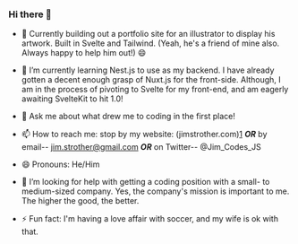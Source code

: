 ### Hi there 👋

- 🔭 Currently building out a portfolio site for an illustrator to display his artwork. Built in Svelte and Tailwind. (Yeah, he's a friend of mine also. Always happy to help him out!) 😄

- 🌱 I’m currently learning Nest.js to use as my backend. I have already gotten a decent enough grasp of Nuxt.js for the front-side. Although, I am in the process of pivoting to Svelte for my front-end, and am eagerly awaiting SvelteKit to hit 1.0!

- 💬 Ask me about what drew me to coding in the first place!

- 📫 How to reach me: stop by my website: (jimstrother.com)[1] ***OR*** by email-- jim.strother@gmail.com ***OR*** on Twitter-- @Jim_Codes_JS

- 😄 Pronouns: He/Him

- 🤔 I’m looking for help with getting a coding position with a small- to medium-sized company. Yes, the company's mission is important to me. The higher the good, the better.

- ⚡ Fun fact: I'm having a love affair with soccer, and my wife is ok with that.

<!--
**jstrother/jstrother** is a ✨ _special_ ✨ repository because its `README.md` (this file) appears on your GitHub profile.

Here are some ideas to get you started:

- 👯 I’m looking to collaborate on ...
-->

[1]: http://jimstrother.com
